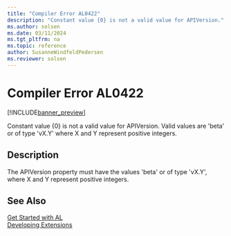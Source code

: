 ```yaml
---
title: "Compiler Error AL0422"
description: "Constant value {0} is not a valid value for APIVersion."
ms.author: solsen
ms.date: 03/11/2024
ms.tgt_pltfrm: na
ms.topic: reference
author: SusanneWindfeldPedersen
ms.reviewer: solsen
---
```

[//]: # (START>DO_NOT_EDIT)
[//]: # (IMPORTANT:Do not edit any of the content between here and the END>DO_NOT_EDIT.)
[//]: # (Any modifications should be made in the .xml files in the ModernDev repo.)
# Compiler Error AL0422

[!INCLUDE[banner_preview](../includes/banner_preview.md)]

Constant value {0} is not a valid value for APIVersion. Valid values are 'beta' or of type 'vX.Y' where X and Y represent positive integers.


## Description
The APIVersion property must have the values 'beta' or of type 'vX.Y', where X and Y represent positive integers.  

[//]: # (IMPORTANT: END>DO_NOT_EDIT)
## See Also  
[Get Started with AL](../devenv-get-started.md)  
[Developing Extensions](../devenv-dev-overview.md)  